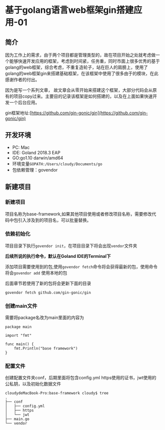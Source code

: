 # 基于golang语言web框架gin搭建应用-01

## 简介

因为工作上的需求，由于两个项目都是管理类型的，故在项目开始之处就考虑做一个能够快速开发应用的框架，考虑到时间紧，任务重，同时市面上很多优秀的基于golang的web框架，综合考虑，不重复造轮子，站在巨人的肩膀上，使用了golang的web框架gin来搭建基础框架，在该框架中使用了很多由于的模块，在此感谢作者的付出。

因为是写一个系列文章， 故文章会从零开始来搭建这个框架，大部分代码会从原有的项目copy过来。主要目的记录该框架是如何搭建的，以及在上面如果快速开发一个后台应用。

gin框架地址:[https://github.com/gin-gonic/gin](https://github.com/gin-gonic/gin)

## 开发环境

* PC: Mac
* IDE: Goland 2018.3 EAP
* GO:go1.10 darwin/amd64 
* 环境变量`GOPATH:/Users/cloudy/Documents/go`  
* 包依赖管理：govendor

## 新建项目

### 新建项目

项目名称为base-framework,如果其他项目使用或者修改项目名称，需要修改代码中包引入涉及到的项目名，可以批量替换。



### 依赖初始化

项目目录下执行`govendor init`，在项目目录下将会出现`vendor`文件夹

**后续所说的执行命令，默认在Goland IDE的Terminal下**

添加项目需要使用到的包,使用`govendor fetch`命令将会获得最新的包，使用命令将会`govendor add` 使用本地的包

后面章节若使用了新的包将会更新下面的目录

```
govendor fetch github.com/gin-gonic/gin
```

### 创建main文件

需要将package名改为main里面的内容为

```
package main

import "fmt"

func main() {
	fmt.Println("base framework")
}
```

### 配置文件

创建配置文件夹conf，后期里面将包含config.yml https使用的证书，jwt使用的公私钥，以及初始化数据文件

```
cloudydeMacBook-Pro:base-framework cloudy$ tree 
.
├── conf
│   ├── config.yml
│   ├── https
│   └── jwt
├── main.go
└── vendor


```



